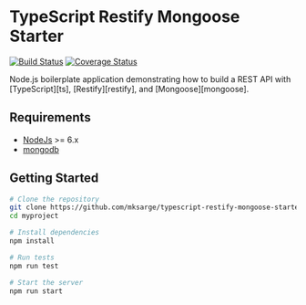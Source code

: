 # TypeScript Restify Mongoose Starter
[![Build Status](https://travis-ci.org/mksarge/typescript-restify-mongoose-starter.svg?branch=master)](https://travis-ci.org/mksarge/typescript-restify-mongoose-starter)
[![Coverage Status](https://coveralls.io/repos/github/mksarge/typescript-restify-mongoose-starter/badge.svg?branch=master)](https://coveralls.io/github/mksarge/typescript-restify-mongoose-starter?branch=master)

Node.js boilerplate application demonstrating how to build a REST API with
[TypeScript][ts], [Restify][restify], and [Mongoose][mongoose].

## Requirements

* [NodeJs](http://nodejs.org) >= 6.x 
* [mongodb](http://mongodb.org)

## Getting Started

```sh
# Clone the repository
git clone https://github.com/mksarge/typescript-restify-mongoose-starter.git myproject
cd myproject

# Install dependencies
npm install

# Run tests
npm run test

# Start the server
npm run start
```
